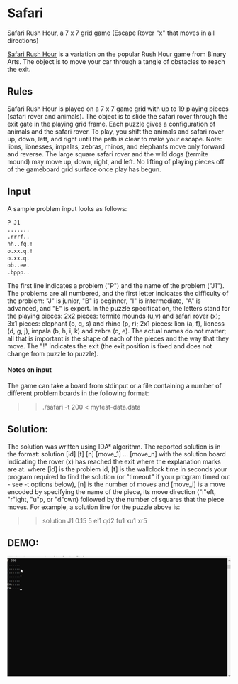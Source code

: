 # Safari
Safari Rush Hour, a 7 x 7 grid game (Escape Rover "x" that moves in all directions)

[Safari Rush Hour](https://www.thinkfun.com/products/safari-rush-hour/) is a variation on the popular Rush Hour game from Binary Arts. The object is to move your car through a tangle of obstacles to reach the exit.

## Rules
Safari Rush Hour is played on a 7 x 7 game grid with up to 19 playing pieces (safari rover and animals). The object is to slide the safari rover through the exit gate in the playing grid frame. Each puzzle gives a configuration of animals and the safari rover. To play, you shift the animals and safari rover up, down, left, and right until the path is clear to make your escape. Note: lions, lionesses, impalas, zebras, rhinos, and elephants move only forward and reverse. The large square safari rover and the wild dogs (termite mound) may move up, down, right, and left. No lifting of playing pieces off of the gameboard grid surface once play has begun.

## Input
A sample problem input looks as follows:
```text
P J1
.......
.rrrf..
hh..fq.!
o.xx.q.!
o.xx.q.
ob..ee.
.bppp..
```

The first line indicates a problem ("P") and the name of the problem ("J1"). The problems are all numbered, and the first letter indicates the difficulty of the problem: "J" is junior, "B" is beginner, "I" is intermediate, "A" is advanced, and "E" is expert. In the puzzle specification, the letters stand for the playing pieces: 2x2 pieces: termite mounds (u,v) and safari rover (x); 3x1 pieces: elephant (o, q, s) and rhino (p, r); 2x1 pieces: lion (a, f), lioness (d, g, j), impala (b, h, i, k) and zebra (c, e). The actual names do not matter; all that is important is the shape of each of the pieces and the way that they move. The "!" indicates the exit (the exit position is fixed and does not change from puzzle to puzzle).

#### Notes on input

 The game can take a board from stdinput or a file containing a number of different problem boards in the following format:
 >> ./safari -t 200 < mytest-data.data

## Solution:

The solution was written using IDA* algorithm. The reported solution is in the format: solution [id] [t] [n] [move_1] ... [move_n] with the solution board indicating the rover (x) has reached the exit where the explanation marks are at.
where [id] is the problem id, [t] is the wallclock time in seconds your program required to find the solution (or "timeout" if your program timed out - see -t options below), [n] is the number of moves and [move_i] is a move encoded by specifying the name of the piece, its move direction ("l"eft, "r"ight, "u"p, or "d"own) followed by the number of squares that the piece moves. For example, a solution line for the puzzle above is:
>> solution J1 0.15 5 el1 qd2 fu1 xu1 xr5
       

 

## DEMO:

![Safari Demo](Demo/safari-test0.gif)
